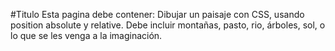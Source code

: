 #Titulo
Esta pagina debe contener:
Dibujar un paisaje con CSS, usando position absolute y relative. Debe incluir montañas, pasto, rio, árboles, sol, o lo que se les venga a la imaginación.